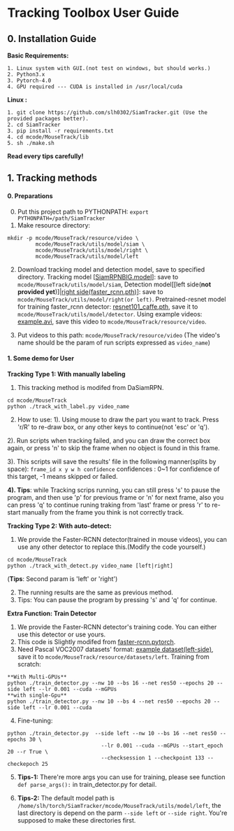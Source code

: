 # Tracking Toolbox User Guide
## 0. Installation Guide
**Basic Requirements:**
```
1. Linux system with GUI.(not test on windows, but should works.)
2. Python3.x
3. Pytorch-4.0
4. GPU required --- CUDA is installed in /usr/local/cuda
```

**Linux :**
```
1. git clone https://github.com/slh0302/SiamTracker.git (Use the provided packages better).
2. cd SiamTracker
3. pip install -r requirements.txt
4. cd mcode/MouseTrack/lib
5. sh ./make.sh
```

**Read every tips carefully!**

## 1. Tracking methods

#### 0. Preparations

0. Put this project path to PYTHONPATH: `export PYTHONPATH=/path/SiamTracker`
1. Make resource directory:
  ```
  mkdir -p mcode/MouseTrack/resource/video \
           mcode/MouseTrack/utils/model/siam \
           mcode/MouseTrack/utils/model/right \
           mcode/MouseTrack/utils/model/left
  ```
2. Download tracking model and detection model, save to specified directory.
  Tracking model [[SiamRPNBIG.model](https://drive.google.com/open?id=1cXySnXG6L6hjmc4Lp94Yw3CnS6kZqM2-)]: save to `mcode/MouseTrack/utils/model/siam`, Detection model[[left side(**not provided yet**)]|[right side(faster_rcnn.pth)](https://drive.google.com/open?id=1S0CobZ2Dd8umcRs0nDKvRDAl-KVli1Yl)]: save to `mcode/MouseTrack/utils/model/right(or left)`. Pretrained-resnet model for training faster_rcnn detector: [resnet101_caffe.pth](https://drive.google.com/open?id=1VGeOjBaiPhZSDPXdf75WEd8RDKHbJlfS), save it to `mcode/MouseTrack/utils/model/detector`. Using example videos: [example.avi](https://drive.google.com/open?id=1FYpHUJb719KUxEcDe2Y72LpuoCja_h3Q), save this video to `mcode/MouseTrack/resource/video`.

3. Put videos to this path: `mcode/MouseTrack/resource/video` (The video's name should be the param of run scripts expressed as `video_name`)

#### 1. Some demo for User
**Tracking Type 1: With manually labeling**
1. This tracking method is modifed from DaSiamRPN.
```
cd mcode/MouseTrack
python ./track_with_label.py video_name
```

2. How to use:
  1). Using mouse to draw the part you want to track. Press 'r/R' to re-draw box, or any other keys to continue(not 'esc' or 'q').

  2). Run scripts when tracking failed, and you can draw the correct box again, or press 'n' to skip the frame when no object is found in this frame.

  3). This scripts will save the results' file in the following manner(splits by space):
    ```
    frame_id x y w h confidence
    ```
    confidences : 0~1 for confidence of this target, -1 means skipped or failed.

  **4). Tips**: while Tracking scrips running, you can still press 's' to pause the program, and then use 'p' for previous frame or 'n' for next frame, also you can press 'q' to continue runing traking from 'last' frame or press 'r' to re-start manually from the frame you think is not correctly track.


**Tracking Type 2: With auto-detect:**

1. We provide the Faster-RCNN detector(trained in mouse videos), you can use any other detector to replace this.(Modify the code yourself.)
```
cd mcode/MouseTrack
python ./track_with_detect.py video_name [left|right]
```
(**Tips**: Second param is 'left' or 'right')

2. The running results are the same as previous method.
3. Tips: You can pause the program by pressing 's' and 'q' for continue.

**Extra Function: Train Detector**

1. We provide the Faster-RCNN detector's training code. You can either use this detector or use yours.
2. This code is Slightly modifed from [faster-rcnn.pytorch](https://github.com/jwyang/faster-rcnn.pytorch.git).
3. Need Pascal VOC2007 datasets' format: [example dataset(left-side)](https://drive.google.com/open?id=1CB8OGS36aKJyC8iEzOJUSq5epMxK8Wfr), save it to `mcode/MouseTrack/resource/datasets/left`. Training from scratch:
```
**With Multi-GPUs**
python ./train_detector.py --nw 10 --bs 16 --net res50 --epochs 20 --side left --lr 0.001 --cuda --mGPUs
**with single-Gpu**
python ./train_detector.py --nw 10 --bs 4 --net res50 --epochs 20 --side left --lr 0.001 --cuda
```
4. Fine-tuning:
```
python ./train_detector.py  --side left --nw 10 --bs 16 --net res50 --epochs 30 \
                              --lr 0.001 --cuda --mGPUs --start_epoch 20 --r True \
                              --checksession 1 --checkpoint 133 --checkepoch 25
```
5. **Tips-1:** There're more args you can use for training, please see function `def parse_args():` in train_detector.py for detail.

6. **Tips-2:** The default model path is `/home/slh/torch/SiamTracker/mcode/MouseTrack/utils/model/left`, the last directory is depend on the parm `--side left` or `--side right`. You're supposed to make these directories first.
